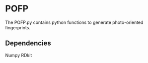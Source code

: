 # POFP
The POFP.py contains python functions to generate photo-oriented fingerprints.
## Dependencies
Numpy
RDkit
